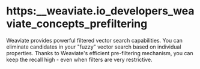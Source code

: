 # https:\_\_weaviate.io_developers_weaviate_concepts_prefiltering

Weaviate provides powerful filtered vector search capabilities. You can eliminate candidates in your "fuzzy" vector search based on individual properties. Thanks to Weaviate's efficient pre-filtering mechanism, you can keep the recall high - even when filters are very restrictive.

